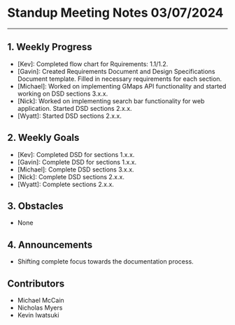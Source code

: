 # Standup Meeting Notes **03/07/2024**

---

## 1. Weekly Progress

- [Kev]: Completed flow chart for Rquirements: 1.1/1.2.
- [Gavin]: Created Requirements Document and Design Specifications Document template. Filled in necessary requirements for each section.
- [Michael]: Worked on implementing GMaps API functionality and started working on DSD sections 3.x.x.
- [Nick]: Worked on implementing search bar functionality for web application. Started DSD sections 2.x.x.
- [Wyatt]: Started DSD sections 2.x.x.

## 2. Weekly Goals

- [Kev]: Completed DSD for sections 1.x.x.
- [Gavin]: Complete DSD for sections 1.x.x.
- [Michael]: Complete DSD sections 3.x.x.
- [Nick]: Complete DSD sections 2.x.x.
- [Wyatt]: Complete sections 2.x.x.

## 3. Obstacles

- None

## 4. Announcements

- Shifting complete focus towards the documentation process.

## Contributors

- Michael McCain
- Nicholas Myers
- Kevin Iwatsuki
